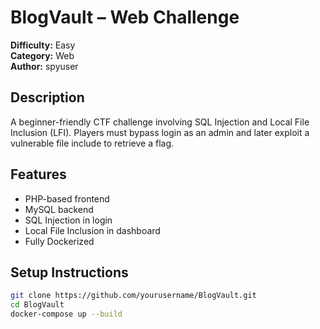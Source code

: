 # BlogVault – Web Challenge

**Difficulty:** Easy  
**Category:** Web  
**Author:** spyuser

## Description

A beginner-friendly CTF challenge involving SQL Injection and Local File Inclusion (LFI). Players must bypass login as an admin and later exploit a vulnerable file include to retrieve a flag.

## Features

- PHP-based frontend
- MySQL backend
- SQL Injection in login
- Local File Inclusion in dashboard
- Fully Dockerized

## Setup Instructions

```bash
git clone https://github.com/yourusername/BlogVault.git
cd BlogVault
docker-compose up --build
